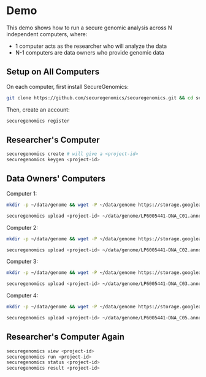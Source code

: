 # Demo

This demo shows how to run a secure genomic analysis across N independent computers, where:
- 1 computer acts as the researcher who will analyze the data
- N-1 computers are data owners who provide genomic data

## Setup on All Computers
On each computer, first install SecureGenomics:
```bash
git clone https://github.com/securegenomics/securegenomics.git && cd securegenomics && bash setup.sh
```
Then, create an account:
```bash
securegenomics register
```

## Researcher's Computer
```bash
securegenomics create # will give a <project-id>
securegenomics keygen <project-id>
```

## Data Owners' Computers
Computer 1:
```bash
mkdir -p ~/data/genome && wget -P ~/data/genome https://storage.googleapis.com/genomics-public-data/simons-genome-diversity-project/vcf/LP6005441-DNA_C01.annotated.nh2.variants.vcf.gz && gunzip ~/data/genome/LP6005441-DNA_C01.annotated.nh2.variants.vcf.gz

securegenomics upload <project-id> ~/data/genome/LP6005441-DNA_C01.annotated.nh2.variants.vcf
```
Computer 2:
```bash
mkdir -p ~/data/genome && wget -P ~/data/genome https://storage.googleapis.com/genomics-public-data/simons-genome-diversity-project/vcf/LP6005441-DNA_C02.annotated.nh2.variants.vcf.gz && gunzip ~/data/genome/LP6005441-DNA_C02.annotated.nh2.variants.vcf.gz

securegenomics upload <project-id> ~/data/genome/LP6005441-DNA_C02.annotated.nh2.variants.vcf
```
Computer 3:
```bash
mkdir -p ~/data/genome && wget -P ~/data/genome https://storage.googleapis.com/genomics-public-data/simons-genome-diversity-project/vcf/LP6005441-DNA_C03.annotated.nh2.variants.vcf.gz && gunzip ~/data/genome/LP6005441-DNA_C03.annotated.nh2.variants.vcf.gz

securegenomics upload <project-id> ~/data/genome/LP6005441-DNA_C03.annotated.nh2.variants.vcf
```
Computer 4:
```bash
mkdir -p ~/data/genome && wget -P ~/data/genome https://storage.googleapis.com/genomics-public-data/simons-genome-diversity-project/vcf/LP6005441-DNA_C05.annotated.nh2.variants.vcf.gz && gunzip ~/data/genome/LP6005441-DNA_C05.annotated.nh2.variants.vcf.gz

securegenomics upload <project-id> ~/data/genome/LP6005441-DNA_C05.annotated.nh2.variants.vcf
```


## Researcher's Computer Again
```bash
securegenomics view <project-id>
securegenomics run <project-id>
securegenomics status <project-id>
securegenomics result <project-id>
```